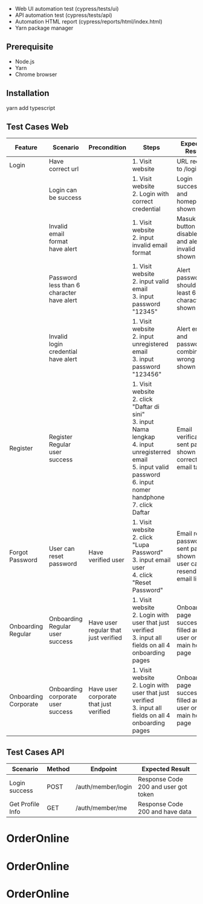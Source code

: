 - Web UI automation test (cypress/tests/ui)
- API automation test (cypress/tests/api)
- Automation HTML report (cypress/reports/html/index.html)
- Yarn package manager

## Prerequisite

- Node.js
- Yarn
- Chrome browser

## Installation
 yarn add typescript

## Test Cases Web

| Feature              | Scenario                                  | Precondition                           | Steps                                                                                                                                                                            | Expected Result                                                            | Status      |
| -------------------- | ----------------------------------------- | -------------------------------------- | -------------------------------------------------------------------------------------------------------------------------------------------------------------------------------- | -------------------------------------------------------------------------- | ----------- |
| Login                | Have correct url                          |                                        | 1. Visit website                                                                                                                                                                 | URL redirect to /login                                                     | Automated   |
|                      | Login can be success                      |                                        | 1. Visit website<br>2. Login with correct credential                                                                                                                             | Login success and homepage shown                                           | Automated   |
|                      | Invalid email format have alert           |                                        | 1. Visit website<br>2. input invalid email format                                                                                                                                | Masuk button disabled and alert invalid email shown                        | Automated   |
|                      | Password less than 6 character have alert |                                        | 1. Visit website<br>2. input valid email<br>3. input password "12345"                                                                                                            | Alert password should at least 6 characters shown                          | Automated   |
|                      | Invalid login credential have alert       |                                        | 1. Visit website<br>2. input unregistered email<br>3. input password "123456"                                                                                                    | Alert email and password combination wrong shown                           | Automated   |
| Register             | Register Regular user success             |                                        | 1. Visit website<br>2. click "Daftar di sini"<br>3. input Nama lengkap<br>4. input unregisterred email<br>5. input valid password<br>6. input nomer handphone<br>7. click Daftar | Email verification sent page is shown with correct email target            | Automated   |
| Forgot Password      | User can reset password                   | Have verified user                     | 1. Visit website<br>2. click "Lupa Password"<br>3. input email user<br>4. click "Reset Password"                                                                                 | Email reset password sent page is shown and user can resend the email link | Automated   |
| Onboarding Regular   | Onboarding Regular user success           | Have user regular that just verified   | 1. Visit website<br>2. Login with user that just verified<br>3. input all fields on all 4 onboarding pages                                                                       | Onboarding page successfully filled and user on main home page             | Automated   |
| Onboarding Corporate | Onboarding corporate user success         | Have user corporate that just verified | 1. Visit website<br>2. Login with user that just verified<br>3. input all fields on all 4 onboarding pages                                                                       | Onboarding page successfully filled and user on main home page             | To Automate |

## Test Cases API

| Scenario         | Method | Endpoint           | Expected Result                      |
| ---------------- | ------ | ------------------ | ------------------------------------ |
| Login success    | POST   | /auth/member/login | Response Code 200 and user got token |
| Get Profile Info | GET    | /auth/member/me    | Response Code 200 and have data      |

# OrderOnline
# OrderOnline
# OrderOnline
